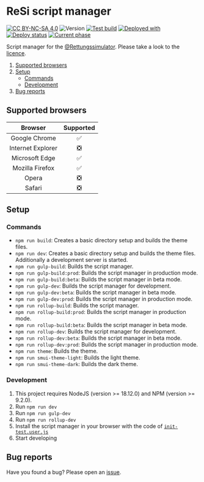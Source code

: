 # ReSi script manager

[![CC BY-NC-SA 4.0][cc-by-nc-sa-shield]][cc-by-nc-sa] ![Version](https://img.shields.io/github/package-json/v/thekeineahnung/resi-script-manager/dev?style=flat-square&label=Version)
[![Test build](https://img.shields.io/github/workflow/status/thekeineahnung/resi-script-manager/Test%20build?style=flat-square&label=Test%20build%20status)](https://img.shields.io/github/workflow/status/thekeineahnung/resi-script-manager/Test%20build?style=flat-square&label=Test%20build%20status) [![Deployed with](https://img.shields.io/badge/Deployed%20with-FTP%20DEPLOY%20ACTION-%3CCOLOR%3E?style=flat-square&color=informational)](https://github.com/SamKirkland/FTP-Deploy-Action) [![Deploy status](https://img.shields.io/github/workflow/status/thekeineahnung/resi-script-manager/Deploy%20to%20server?style=flat-square&label=Deploy%20status)](https://img.shields.io/github/workflow/status/thekeineahnung/resi-script-manager/Deploy%20to%20server?style=flat-square&label=Deploy%20status) [![Current phase](https://shields.io/static/v1?label=Phase&message=Public%20beta&color=darkorange&style=flat-square)](https://shields.io/static/v1?label=Phase&message=Public%20beta&color=darkorange&style=flat-square)

Script manager for the [@Rettungssimulator](https://github.com/Rettungssimulator/). Please take a look to the [licence](https://github.com/TheKeineAhnung/resi-script-manager/blob/main/LICENCE.md).

1. [Supported browsers](#supported-browsers)
1. [Setup](#setup)
   - [Commands](#commands)
   - [Development](#development)
1. [Bug reports](#bug-reports)

## Supported browsers

|      Browser      | Supported |
| :---------------: | :-------: |
|   Google Chrome   |    ✅     |
| Internet Explorer |    ❎     |
|  Microsoft Edge   |    ✅     |
|  Mozilla Firefox  |    ✅     |
|       Opera       |    ❎     |
|      Safari       |    ❎     |

## Setup

### Commands

- `npm run build`: Creates a basic directory setup and builds the theme files.
- `npm run dev`: Creates a basic directory setup and builds the theme files. Additionally a development server is started.
- `npm run gulp-build`: Builds the script manager.
- `npm run gulp-build:prod`: Builds the script manager in production mode.
- `npm run gulp-build:beta`: Builds the script manager in beta mode.
- `npm run gulp-dev`: Builds the script manager for development.
- `npm run gulp-dev:beta`: Builds the script manager in beta mode.
- `npm run gulp-dev:prod`: Builds the script manager in production mode.
- `npm run rollup-build`: Builds the script manager.
- `npm run rollup-build:prod`: Builds the script manager in production mode.
- `npm run rollup-build:beta`: Builds the script manager in beta mode.
- `npm run rollup-dev`: Builds the script manager for development.
- `npm run rollup-dev:beta`: Builds the script manager in beta mode.
- `npm run rollup-dev:prod`: Builds the script manager in production mode.
- `npm run theme`: Builds the theme.
- `npm run smui-theme-light`: Builds the light theme.
- `npm run smui-theme-dark`: Builds the dark theme.

### Development

1. This project requires NodeJS (version >= 18.12.0) and NPM (version >= 9.2.0).
1. Run `npm run dev`
1. Run `npm run gulp-dev`
1. Run `npm run rollup-dev`
1. Install the script manager in your browser with the code of [`init-test.user.js`](https://github.com/TheKeineAhnung/resi-script-manager/blob/main/init-test.user.js)
1. Start developing

## Bug reports

Have you found a bug? Please open an [issue](https://github.com/TheKeineAhnung/resi-script-manager/issues/new?assignees=&labels=bug&template=bug_report.md).

[cc-by-nc-sa]: http://creativecommons.org/licenses/by-nc-sa/4.0/
[cc-by-nc-sa-image]: https://licensebuttons.net/l/by-nc-sa/4.0/88x31.png
[cc-by-nc-sa-shield]: https://img.shields.io/badge/License-CC%20BY--NC--SA%204.0-yellow.svg?style=flat-square
